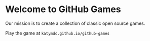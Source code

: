 # Welcome to GitHub Games

Our mission is to create a collection of classic open source games.

Play the game at `katymdc.github.io/github-games`
